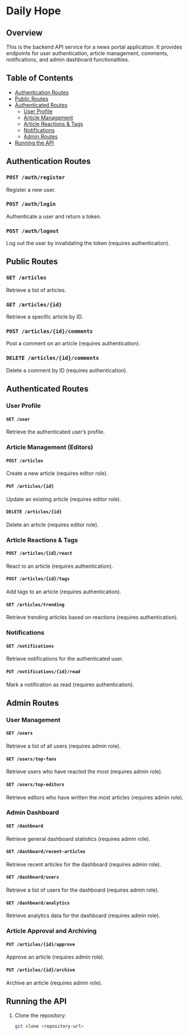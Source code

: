 # Daily Hope

## Overview

This is the backend API service for a news portal application. It provides endpoints for user authentication, article management, comments, notifications, and admin dashboard functionalities.

## Table of Contents

- [Authentication Routes](#authentication-routes)
- [Public Routes](#public-routes)
- [Authenticated Routes](#authenticated-routes)
  - [User Profile](#user-profile)
  - [Article Management](#article-management-editors)
  - [Article Reactions & Tags](#article-reactions--tags)
  - [Notifications](#notifications)
  - [Admin Routes](#admin-routes)
- [Running the API](#running-the-api)

## Authentication Routes

### `POST /auth/register`
Register a new user.

### `POST /auth/login`
Authenticate a user and return a token.

### `POST /auth/logout`
Log out the user by invalidating the token (requires authentication).

## Public Routes

### `GET /articles`
Retrieve a list of articles.

### `GET /articles/{id}`
Retrieve a specific article by ID.

### `POST /articles/{id}/comments`
Post a comment on an article (requires authentication).

### `DELETE /articles/{id}/comments`
Delete a comment by ID (requires authentication).

## Authenticated Routes

### User Profile

#### `GET /user`
Retrieve the authenticated user’s profile.

### Article Management (Editors)

#### `POST /articles`
Create a new article (requires editor role).

#### `PUT /articles/{id}`
Update an existing article (requires editor role).

#### `DELETE /articles/{id}`
Delete an article (requires editor role).

### Article Reactions & Tags

#### `POST /articles/{id}/react`
React to an article (requires authentication).

#### `POST /articles/{id}/tags`
Add tags to an article (requires authentication).

#### `GET /articles/trending`
Retrieve trending articles based on reactions (requires authentication).

### Notifications

#### `GET /notifications`
Retrieve notifications for the authenticated user.

#### `PUT /notifications/{id}/read`
Mark a notification as read (requires authentication).

## Admin Routes

### User Management

#### `GET /users`
Retrieve a list of all users (requires admin role).

#### `GET /users/top-fans`
Retrieve users who have reacted the most (requires admin role).

#### `GET /users/top-editors`
Retrieve editors who have written the most articles (requires admin role).

### Admin Dashboard

#### `GET /dashboard`
Retrieve general dashboard statistics (requires admin role).

#### `GET /dashboard/recent-articles`
Retrieve recent articles for the dashboard (requires admin role).

#### `GET /dashboard/users`
Retrieve a list of users for the dashboard (requires admin role).

#### `GET /dashboard/analytics`
Retrieve analytics data for the dashboard (requires admin role).

### Article Approval and Archiving

#### `PUT /articles/{id}/approve`
Approve an article (requires admin role).

#### `PUT /articles/{id}/archive`
Archive an article (requires admin role).

## Running the API

1. Clone the repository:
   ```bash
   git clone <repository-url>
